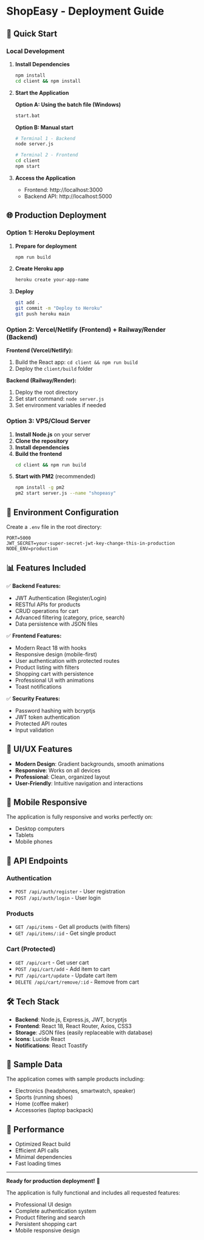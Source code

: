 # ShopEasy - Deployment Guide

## 🚀 Quick Start

### Local Development

1. **Install Dependencies**
   ```bash
   npm install
   cd client && npm install
   ```

2. **Start the Application**
   
   **Option A: Using the batch file (Windows)**
   ```bash
   start.bat
   ```
   
   **Option B: Manual start**
   ```bash
   # Terminal 1 - Backend
   node server.js
   
   # Terminal 2 - Frontend
   cd client
   npm start
   ```

3. **Access the Application**
   - Frontend: http://localhost:3000
   - Backend API: http://localhost:5000

## 🌐 Production Deployment

### Option 1: Heroku Deployment

1. **Prepare for deployment**
   ```bash
   npm run build
   ```

2. **Create Heroku app**
   ```bash
   heroku create your-app-name
   ```

3. **Deploy**
   ```bash
   git add .
   git commit -m "Deploy to Heroku"
   git push heroku main
   ```

### Option 2: Vercel/Netlify (Frontend) + Railway/Render (Backend)

**Frontend (Vercel/Netlify):**
1. Build the React app: `cd client && npm run build`
2. Deploy the `client/build` folder

**Backend (Railway/Render):**
1. Deploy the root directory
2. Set start command: `node server.js`
3. Set environment variables if needed

### Option 3: VPS/Cloud Server

1. **Install Node.js** on your server
2. **Clone the repository**
3. **Install dependencies**
4. **Build the frontend**
   ```bash
   cd client && npm run build
   ```
5. **Start with PM2** (recommended)
   ```bash
   npm install -g pm2
   pm2 start server.js --name "shopeasy"
   ```

## 🔧 Environment Configuration

Create a `.env` file in the root directory:

```env
PORT=5000
JWT_SECRET=your-super-secret-jwt-key-change-this-in-production
NODE_ENV=production
```

## 📊 Features Included

✅ **Backend Features:**
- JWT Authentication (Register/Login)
- RESTful APIs for products
- CRUD operations for cart
- Advanced filtering (category, price, search)
- Data persistence with JSON files

✅ **Frontend Features:**
- Modern React 18 with hooks
- Responsive design (mobile-first)
- User authentication with protected routes
- Product listing with filters
- Shopping cart with persistence
- Professional UI with animations
- Toast notifications

✅ **Security Features:**
- Password hashing with bcryptjs
- JWT token authentication
- Protected API routes
- Input validation

## 🎨 UI/UX Features

- **Modern Design**: Gradient backgrounds, smooth animations
- **Responsive**: Works on all devices
- **Professional**: Clean, organized layout
- **User-Friendly**: Intuitive navigation and interactions

## 📱 Mobile Responsive

The application is fully responsive and works perfectly on:
- Desktop computers
- Tablets
- Mobile phones

## 🔗 API Endpoints

### Authentication
- `POST /api/auth/register` - User registration
- `POST /api/auth/login` - User login

### Products
- `GET /api/items` - Get all products (with filters)
- `GET /api/items/:id` - Get single product

### Cart (Protected)
- `GET /api/cart` - Get user cart
- `POST /api/cart/add` - Add item to cart
- `PUT /api/cart/update` - Update cart item
- `DELETE /api/cart/remove/:id` - Remove from cart

## 🛠️ Tech Stack

- **Backend**: Node.js, Express.js, JWT, bcryptjs
- **Frontend**: React 18, React Router, Axios, CSS3
- **Storage**: JSON files (easily replaceable with database)
- **Icons**: Lucide React
- **Notifications**: React Toastify

## 📝 Sample Data

The application comes with sample products including:
- Electronics (headphones, smartwatch, speaker)
- Sports (running shoes)
- Home (coffee maker)
- Accessories (laptop backpack)

## 🚀 Performance

- Optimized React build
- Efficient API calls
- Minimal dependencies
- Fast loading times

---

**Ready for production deployment!** 🎉

The application is fully functional and includes all requested features:
- Professional UI design
- Complete authentication system
- Product filtering and search
- Persistent shopping cart
- Mobile responsive design